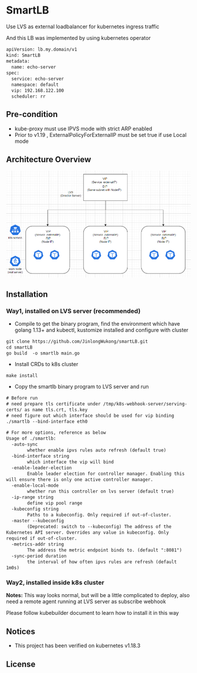# SmartLB

Use LVS as external loadbalancer for kubernetes ingress traffic

And this LB was implemented by using kubernetes operator

```
apiVersion: lb.my.domain/v1
kind: SmartLB
metadata:
  name: echo-server
spec:
  service: echo-server
  namespace: default
  vip: 192.168.122.100
  scheduler: rr
```
## Pre-condition
- kube-proxy must use IPVS mode with strict ARP enabled
- Prior to v1.19 , ExternalPolicyForExternalIP must be set true if use Local mode 

## Architecture Overview
![smartlb-architecture](./images/smartLB.PNG)

## Installation

### Way1, installed on LVS server (recommended) 
- Compile to get the binary program, 
find the environment which have golang 1.13+ and kubectl, kustomize installed and configure with cluster

```
git clone https://github.com/JinlongWukong/smartLB.git
cd smartLB
go build  -o smartlb main.go
```

- Install CRDs to k8s cluster
```
make install 
```

- Copy the smartlb binary program to LVS server and run 

```
# Before run 
# need prepare tls certificate under /tmp/k8s-webhook-server/serving-certs/ as name tls.crt, tls.key
# need figure out which interface should be used for vip binding
./smartlb --bind-interface eth0
```

```
# For more options, reference as below
Usage of ./smartlb:
  -auto-sync
        whether enable ipvs rules auto refresh (default true)
  -bind-interface string
        which interface the vip will bind
  -enable-leader-election
        Enable leader election for controller manager. Enabling this will ensure there is only one active controller manager.
  -enable-local-mode
        whether run this controller on lvs server (default true)
  -ip-range string
        define vip pool range
  -kubeconfig string
        Paths to a kubeconfig. Only required if out-of-cluster.
  -master --kubeconfig
        (Deprecated: switch to --kubeconfig) The address of the Kubernetes API server. Overrides any value in kubeconfig. Only required if out-of-cluster.
  -metrics-addr string
        The address the metric endpoint binds to. (default ":8081")
  -sync-period duration
        the interval of how often ipvs rules are refresh (default 1m0s)
```

### Way2, installed inside k8s cluster
  **Notes:** This way looks normal, but will be a little complicated to deploy, also need a remote agent running at LVS server as subscribe webhook
   
   
   Please follow kubebuilder document to learn how to install it in this way
    
## Notices
- This project has been verified on kubernetes v1.18.3

## License
